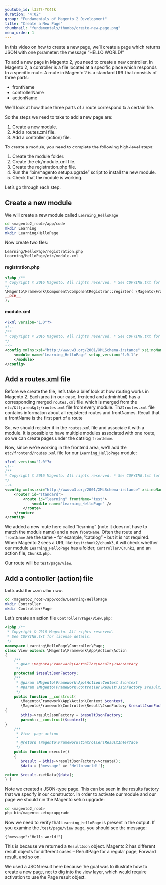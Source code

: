 ```yaml
---
youtube_id: l33T2-YC4tk
duration: "4:02"
group: "Fundamentals of Magento 2 Development"
title: "Create a New Page"
thumbnail: "fundamentals/thumbs/create-new-page.png"
menu_order: 1
---
```

In this video on how to create a new page, we’ll create a page which returns JSON with one parameter: the message “HELLO WORLD!”

To add a new page in Magento 2, you need to create a new controller. In Magento 2, a controller is a file located at a specific place which responds to a specific route. A route in Magento 2 is a standard URL that consists of three parts:

* frontName
* controllerName
* actionName

We’ll look at how those three parts of a route correspond to a certain file.

So the steps we need to take to add a new page are:

1. Create a new module.
2. Add a routes.xml file.
3. Add a controller (action) file.

To create a module, you need to complete the following high-level steps:

1. Create the module folder.
2. Create the etc/module.xml file.
3. Create the registration.php file.
4. Run the “bin/magento setup:upgrade” script to install the new module.
5. Check that the module is working.

Let’s go through each step.

## Create a new module

We will create a new module called `Learning_HelloPage`

```bash
cd <magento2_root>/app/code
mkdir Learning
mkdir Learning/HelloPage
```

Now create two files:

```console
Learning/HelloPage/registration.php
Learning/HelloPage/etc/module.xml
```

#### registration.php
```php
<?php /**
* Copyright © 2016 Magento. All rights reserved. * See COPYING.txt for license details.
*/
\Magento\Framework\Component\ComponentRegistrar::register( \Magento\Framework\Component\ComponentRegistrar::MODULE, 'Learning_HelloPage',
__DIR__
);
```

#### module.xml
```xml
<?xml version="1.0"?>
<!--
/**
* Copyright © 2016 Magento. All rights reserved. * See COPYING.txt for license details.
*/
-->
<config xmlns:xsi="http://www.w3.org/2001/XMLSchema-instance" xsi:noNamespaceSchemaLocation="urn:magento:framework:Module/etc/module.xsd">
    <module name="Learning_HelloPage" setup_version="0.0.1">
    </module>
</config>
```

## Add a routes.xml file

Before we create the file, let’s take a brief look at how routing works in Magento 2. Each area (in our case, frontend and adminhtml) has a corresponding merged `routes.xml` file, which is merged from the `etc/&lt;area&gt;/routes.xml` file from every module. That `routes.xml` file contains information about all registered routes and frontNames. Recall that a frontName is the first part of a route.

So, we should register it in the `routes.xml` file and associate it with a module. It is possible to have multiple modules associated with one route, so we can create pages under the catalog `frontName`.

Now, since we’re working in the frontend area, we’ll add the `etc/frontend/routes.xml` file for our `Learning_HelloPage` module:

```xml
<?xml version="1.0"?>
<!--
/**
* Copyright © 2016 Magento. All rights reserved. * See COPYING.txt for license details.
*/
-->
<config xmlns:xsi="http://www.w3.org/2001/XMLSchema-instance" xsi:noNamespaceSchemaLocation="urn:magento:framework:App/etc/routes.xsd">
    <router id="standard">
        <route id="learning" frontName="test">
            <module name="Learning_HelloPage" />
        </route>
    </router>
</config>
```

We added a new route here called “learning” (note it does not have to match the module name) and a new `frontName`. Often the route and `frontName` are the same – for example, “catalog” – but it is not required.
When Magento 2 sees a URL like `test/chunk2/chunk3`, it will check whether our module `Learning_HelloPage` has a folder, `Controller/Chunk2`, and an action file, `Chunk3.php`.

Our route will be `test/page/view`.

## Add a controller (action) file

Let’s add the controller now.

```bash
cd <magento2_root>/app/code/Learning/HelloPage
mkdir Controller
mkdir Controller/Page
```

Let’s create an action file `Controller/Page/View.php`:

```php
<?php /**
 * Copyright © 2016 Magento. All rights reserved.
 * See COPYING.txt for license details.
 */
namespace Learning\HelloPage\Controller\Page;
class View extends \Magento\Framework\App\Action\Action
{
    /**
     * @var \Magento\Framework\Controller\Result\JsonFactory
     */
    protected $resultJsonFactory;
    /**
     * @param \Magento\Framework\App\Action\Context $context
     * @param \Magento\Framework\Controller\Result\JsonFactory $resultJsonFactory
     */
    public function __construct(
       \Magento\Framework\App\Action\Context $context,
       \Magento\Framework\Controller\Result\JsonFactory $resultJsonFactory)
{
       $this->resultJsonFactory = $resultJsonFactory;
       parent::__construct($context);
}
    /**
     * View  page action
     *
     * @return \Magento\Framework\Controller\ResultInterface
     */
    public function execute()
    {
       $result = $this->resultJsonFactory->create();
       $data = ['message' => 'Hello world!'];

return $result->setData($data);
} }
```

Note we created a JSON-type page. This can be seen in the results factory that we specify in our constructor. In order to activate our module and our page we should run the Magento setup upgrade:

```bash
cd <magento2_root>
php bin/magento setup:upgrade
```

Now we need to verify that `Learning_HelloPage` is present in the output. If you examine the `/test/page/view` page, you should see the message:

```console
{"message":"Hello world!"}
```

This is because we returned a `ResultJson` object. Magento 2 has different result objects for different cases – ResultPage for a regular page, Forward result, and so on.

We used a JSON result here because the goal was to illustrate how to create a new page, not to dig into the view layer, which would require activation to use the Page result object.
